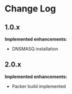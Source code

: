 # Change Log

## 1.0.x

**Implemented enhancements:**

- DNSMASQ installation

## 2.0.x

**Implemented enhancements:**

- Packer build implemented
